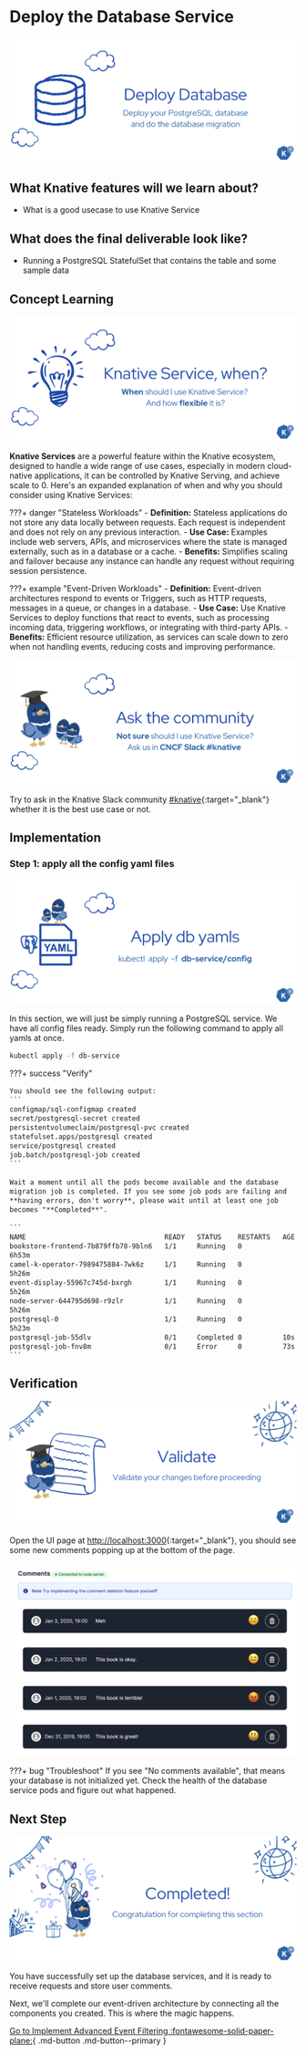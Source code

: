 # **Deploy the Database Service**

![image1](images/image1.png)

## **What Knative features will we learn about?**

- What is a good usecase to use Knative Service

## **What does the final deliverable look like?**

- Running a PostgreSQL StatefulSet that contains the table and some sample data

## **Concept Learning**
![image4](images/image4.png)

**Knative Services** are a powerful feature within the Knative ecosystem, designed to handle a wide range of use cases, especially in modern cloud-native applications, it can be controlled by Knative Serving, and achieve scale to 0. Here's an expanded explanation of when and why you should consider using Knative Services:

???+ danger "Stateless Workloads"
    - **Definition:** Stateless applications do not store any data locally between requests. Each request is independent and does not rely on any previous interaction.
    - **Use Case:** Examples include web servers, APIs, and microservices where the state is managed externally, such as in a database or a cache.
    - **Benefits:** Simplifies scaling and failover because any instance can handle any request without requiring session persistence.

???+ example "Event-Driven Workloads"
    - **Definition:** Event-driven architectures respond to events or Triggers, such as HTTP requests, messages in a queue, or changes in a database.
    - **Use Case:** Use Knative Services to deploy functions that react to events, such as processing incoming data, triggering workflows, or integrating with third-party APIs.
    - **Benefits:** Efficient resource utilization, as services can scale down to zero when not handling events, reducing costs and improving performance.

![image6](images/image6.png)

Try to ask in the Knative Slack community [#knative](https://cloud-native.slack.com/archives/C04LGHDR9K7){:target="_blank"} whether it is the best use case or not.

## **Implementation**

### **Step 1: apply all the config yaml files**

![image9](images/image9.png)

In this section, we will just be simply running a PostgreSQL service. We have all config files ready. Simply run the following command to apply all yamls at once.

```sh
kubectl apply -f db-service
```

???+ success "Verify"

    You should see the following output:
    ```
    configmap/sql-configmap created
    secret/postgresql-secret created
    persistentvolumeclaim/postgresql-pvc created
    statefulset.apps/postgresql created
    service/postgresql created
    job.batch/postgresql-job created
    ```

    Wait a moment until all the pods become available and the database migration job is completed. If you see some job pods are failing and **having errors, don't worry**, please wait until at least one job becomes "**Completed**".

    ```
    NAME                                  READY   STATUS    RESTARTS   AGE
    bookstore-frontend-7b879ffb78-9bln6   1/1     Running   0          6h53m
    camel-k-operator-7989475884-7wk6z     1/1     Running   0          5h26m
    event-display-55967c745d-bxrgh        1/1     Running   0          5h26m
    node-server-644795d698-r9zlr          1/1     Running   0          5h26m
    postgresql-0                          1/1     Running   0          5h23m
    postgresql-job-55dlv                  0/1     Completed 0          10s
    postgresql-job-fnv8m                  0/1     Error     0          73s
    ```

## **Verification**

![image3](images/image3.png)

Open the UI page at [http://localhost:3000](http://localhost:3000){:target="_blank"}, you should see some new comments popping up at the bottom of the page.

![image2](images/image2.png)

???+ bug "Troubleshoot"
    If you see "No comments available", that means your database is not initialized yet. Check the health of the database service pods and figure out what happened.

## **Next Step**

![image7](images/image7.png)

You have successfully set up the database services, and it is ready to receive requests and store user comments.

Next, we'll complete our event-driven architecture by connecting all the components you created. This is where the magic happens.

[Go to Implement Advanced Event Filtering :fontawesome-solid-paper-plane:](../page-6/advanced-event-filtering.md){ .md-button .md-button--primary }
